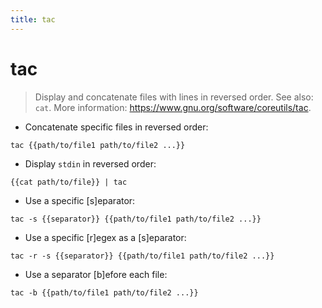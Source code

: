 ```yaml
---
title: tac
---
```

# tac

> Display and concatenate files with lines in reversed order.
> See also: `cat`.
> More information: <https://www.gnu.org/software/coreutils/tac>.

- Concatenate specific files in reversed order:

`tac {{path/to/file1 path/to/file2 ...}}`

- Display `stdin` in reversed order:

`{{cat path/to/file}} | tac`

- Use a specific [s]eparator:

`tac -s {{separator}} {{path/to/file1 path/to/file2 ...}}`

- Use a specific [r]egex as a [s]eparator:

`tac -r -s {{separator}} {{path/to/file1 path/to/file2 ...}}`

- Use a separator [b]efore each file:

`tac -b {{path/to/file1 path/to/file2 ...}}`
